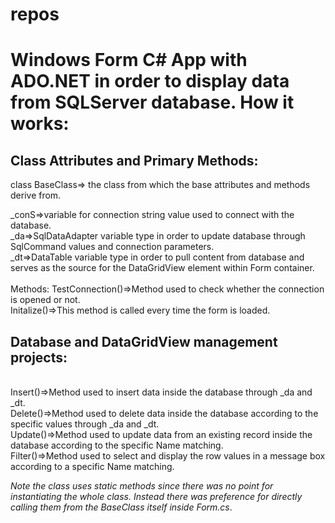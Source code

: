 # repos

<h1>Windows Form C# App with ADO.NET in order to display data from SQLServer database. How it works:</h1>
<p>
  
<h2>Class Attributes and Primary Methods:</h2>
class BaseClass=> the class from which the base attributes and methods derive from.<br  />

  _conS=>variable for connection string value used to connect with the database. <br />
_da=>SqlDataAdapter variable type in order to update database through SqlCommand values and connection parameters.<br  />
_dt=>DataTable variable type in order to pull content from database and serves as the source for the DataGridView element within Form container.<br  />
<br  />
Methods:
TestConnection()=>Method used to check whether the connection is opened or not.
<br  />
Initalize()=>This method is called every time the form is loaded.
<br  />
</p>

<p>
<h2>Database and DataGridView management projects:</h2>
<br  />
Insert()=>Method used to insert data inside the database through _da and _dt.
<br  />
Delete()=>Method used to delete data inside the database according to the specific values through _da and _dt.
<br  />
Update()=>Method used to update data from an existing record inside the database according to the specific Name matching.
<br  />
Filter()=>Method used to select and display the row values in a message box according to a specific Name matching.
<br  />
</p>



*Note the class uses static methods since there was no point for instantiating the whole class. Instead there was preference for directly calling them from the BaseClass itself inside Form.cs*.



